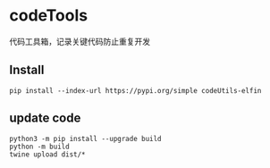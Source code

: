 # codeTools

代码工具箱，记录关键代码防止重复开发

## Install

```shell
pip install --index-url https://pypi.org/simple codeUtils-elfin
```

## update code

```shell
python3 -m pip install --upgrade build
python -m build
twine upload dist/*
```
